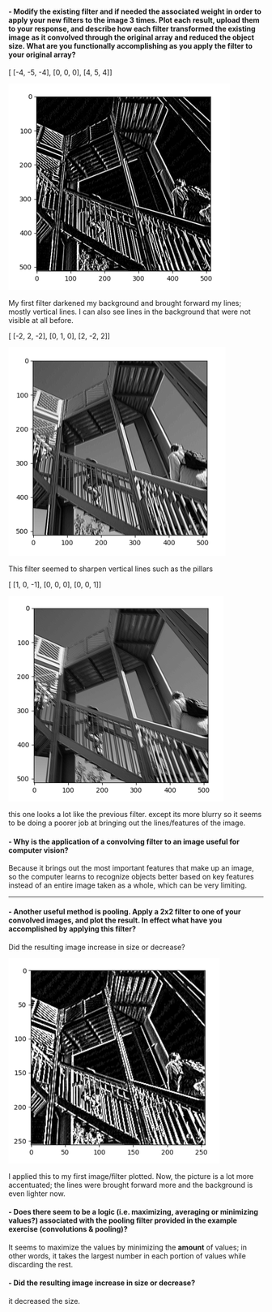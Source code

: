 #### - Modify the existing filter and if needed the associated weight in order to apply your new filters to the image 3 times. Plot each result, upload them to your response, and describe how each filter transformed the existing image as it convolved through the original array and reduced the object size. What are you functionally accomplishing as you apply the filter to your original array?

[ [-4, -5, -4], [0, 0, 0], [4, 5, 4]]

![img_13.png](img_13.png)

My first filter darkened my background and brought forward my lines; mostly vertical lines. I can also see lines in the background that were not visible at all before.

[ [-2, 2, -2], [0, 1, 0], [2, -2, 2]]

![img_14.png](img_14.png)

This filter seemed to sharpen vertical lines such as the pillars

[ [1, 0, -1], [0, 0, 0], [0, 0, 1]]

![img_15.png](img_15.png)

this one looks a lot like the previous filter. except its more blurry so it seems to be doing a poorer job at bringing out the lines/features of the image.

#### - Why is the application of a convolving filter to an image useful for computer vision? 
Because it brings out the most important features that make up an image, so the computer learns to recognize objects better based on key features instead of an entire image taken as a whole, which can be very limiting.
___
#### - Another useful method is pooling. Apply a 2x2 filter to one of your convolved images, and plot the result. In effect what have you accomplished by applying this filter? 
Did the resulting image increase in size or decrease? 

![img_16.png](img_16.png)


I applied this to my first image/filter plotted. Now, the picture is a lot more accentuated; the lines were brought forward more and the background is even lighter now.

#### - Does there seem to be a logic (i.e. maximizing, averaging or minimizing values?) associated with the pooling filter provided in the example exercise (convolutions & pooling)?
It seems to maximize the values by minimizing the **amount** of values; in other words, it takes the largest number in each portion of values while discarding the rest.

#### - Did the resulting image increase in size or decrease?
it decreased the size.